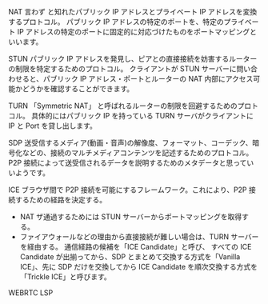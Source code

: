 NAT
言わず と知れたパブリック IP アドレスとプライベート IP アドレスを変換するプロトコル。
パブリック IP アドレスの特定のポートを、特定のプライベート IP アドレスの特定のポートに固定的に対応づけたものをポートマッピングといいます。

STUN
パブリック IP アドレスを発見し、ピアとの直接接続を妨害するルーターの制限を特定するためのプロトコル。
クライアントが STUN サーバーに問い合わせると、パブリック IP アドレス・ポートとルーターの NAT 内部にアクセス可能かどうかを確認することができます。

TURN
「Symmetric NAT」 と呼ばれるルーターの制限を回避するためのプロトコル。
具体的にはパブリック IP を持っている TURN サーバがクライアントに IP と Port を貸し出します。

SDP
送受信するメディア(動画・音声)の解像度、フォーマット、コーデック、暗号化などの、接続のマルチメディアコンテンツを記述するためのプロトコル。
P2P 接続によって送受信されるデータを説明するためのメタデータと思っていいようです。

ICE
ブラウザ間で P2P 接続を可能にするフレームワーク。これにより、P2P 接続するための経路を決定する。

- NAT ザ通過するためには STUN サーバーからポートマッピングを取得する。
- ファイアウォールなどの理由から直接接続が難しい場合は、TURN サーバーを経由する。
  通信経路の候補を「ICE Candidate」と呼び、
  すべての ICE Candidate が出揃ってから、SDP とまとめて交換する方式を「Vanilla ICE」、先に SDP だけを交換してから ICE Candidate を順次交換する方式を「Trickle ICE」と呼びます。

WEBRTC
LSP

